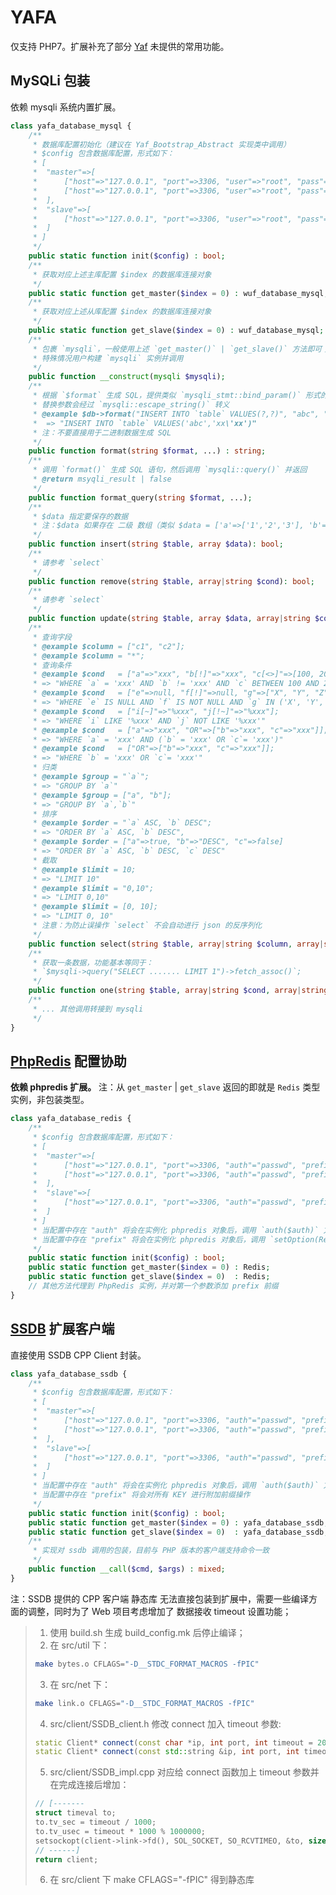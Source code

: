 YAFA
====

仅支持 PHP7。扩展补充了部分 [Yaf](https://github.com/laruence/yaf/tree/php7) 未提供的常用功能。

MySQLi 包装
---
依赖 mysqli 系统内置扩展。

``` php
class yafa_database_mysql {
	/**
	 * 数据库配置初始化（建议在 Yaf_Bootstrap_Abstract 实现类中调用）
	 * $config 包含数据库配置，形式如下：
	 * [
	 *	"master"=>[
	 *		["host"=>"127.0.0.1", "port"=>3306, "user"=>"root", "pass"=>"123456", "db"=>"test"],
	 *		["host"=>"127.0.0.1", "port"=>3306, "user"=>"root", "pass"=>"123456", "db"=>"test"],
	 *	],
	 *	"slave"=>[
	 * 		["host"=>"127.0.0.1", "port"=>3306, "user"=>"root", "pass"=>"123456", "db"=>"test"]
	 *	]
	 * ]
	 */
	public static function init($config) : bool;
	/**
	 * 获取对应上述主库配置 $index 的数据库连接对象
	 */
	public static function get_master($index = 0) : wuf_database_mysql;
	/**
	 * 获取对应上述从库配置 $index 的数据库连接对象
	 */
	public static function get_slave($index = 0) : wuf_database_mysql;
	/**
	 * 包裹 `mysqli`，一般使用上述 `get_master()` | `get_slave()` 方法即可；
	 * 特殊情况用户构建 `mysqli` 实例并调用
	 */
	public function __construct(mysqli $mysqli);
	/**
	 * 根据 `$format` 生成 SQL，提供类似 `mysqli_stmt::bind_param()` 形式的文本替换
	 * 替换参数会经过 `mysqli::escape_string()` 转义
	 * @example $db->format("INSERT INTO `table` VALUES(?,?)", "abc", "xx'xx");
	 *  => "INSERT INTO `table` VALUES('abc','xx\'xx')"
	 * 注：不要直接用于二进制数据生成 SQL
	 */
	public function format(string $format, ...) : string;
	/**
	 * 调用 `format()` 生成 SQL 语句，然后调用 `mysqli::query()` 并返回
	 * @return msyqli_result | false
	 */
	public function format_query(string $format, ...);
	/**
	 * $data 指定要保存的数据
	 * 注：$data 如果存在 二级 数组（类似 $data = ['a'=>['1','2','3'], 'b'=>'xxx'];）将自动使用 `json_encode` 进行序列化
	 */
	public function insert(string $table, array $data): bool;
	/**
	 * 请参考 `select`
	 */
	public function remove(string $table, array|string $cond): bool;
	/**
	 * 请参考 `select`
	 */
	public function update(string $table, array $data, array|string $cond): bool;
	/**
	 * 查询字段
	 * @example $column = ["c1", "c2"];
	 * @example $column = "*";
	 * 查询条件
	 * @example $cond   = ["a"=>"xxx", "b[!]"=>"xxx", "c[<>]"=>[100, 200], "d[><]"=>[300, 400]];
	 * => "WHERE `a` = 'xxx' AND `b` != 'xxx' AND `c` BETWEEN 100 AND 200 AND `d` NOT BETWEEN 300 AND 400"
	 * @example $cond   = ["e"=>null, "f[!]"=>null, "g"=>["X", "Y", "Z"], "h[!]"=>["X", "Y", "Z"]];
	 * => "WHERE `e` IS NULL AND `f` IS NOT NULL AND `g` IN ('X', 'Y', 'Z') AND `h` NOT IN ('X', 'Y', 'Z')"
	 * @example $cond   = ["i[~]"=>"%xxx", "j[!~]"=>"%xxx"];
	 * => "WHERE `i` LIKE '%xxx' AND `j` NOT LIKE '%xxx'"
	 * @example $cond   = ["a"=>"xxx", "OR"=>["b"=>"xxx", "c"=>"xxx"]];
	 * => "WHERE `a` = 'xxx' AND (`b` = 'xxx' OR `c`= 'xxx')"
	 * @example $cond   = ["OR"=>["b"=>"xxx", "c"=>"xxx"]];
	 * => "WHERE `b` = 'xxx' OR `c`= 'xxx'"
	 * 归类
	 * @example $group = "`a`";
	 * => "GROUP BY `a`"
	 * @example $group = ["a", "b"];
	 * => "GROUP BY `a`,`b`"
	 * 排序
	 * @example $order = "`a` ASC, `b` DESC";
	 * => "ORDER BY `a` ASC, `b` DESC",
	 * @example $order = ["a"=>true, "b"=>"DESC", "c"=>false]
	 * => "ORDER BY `a` ASC, `b` DESC, `c` DESC"
	 * 截取
	 * @example $limit = 10;
	 * => "LIMIT 10"
	 * @example $limit = "0,10";
	 * => "LIMIT 0,10"
	 * @example $limit = [0, 10];
	 * => "LIMIT 0, 10"
	 * 注意：为防止误操作 `select` 不会自动进行 json 的反序列化
	 */
	public function select(string $table, array|string $column, array|string $cond, array|string $group, array|string $order, array|string|integer $limit);
	/**
	 * 获取一条数据，功能基本等同于：
	 * `$mysqli->query("SELECT ....... LIMIT 1")->fetch_assoc()`;
	 */
	public function one(string $table, array|string $cond, array|string $order);
	/**
	 * ... 其他调用转接到 mysqli
	 */ 
}
```

[PhpRedis](https://github.com/phpredis/phpredis) 配置协助
---
**依赖 phpredis 扩展。**
注：从 `get_master` | `get_slave` 返回的即就是 `Redis` 类型实例，非包装类型。

``` php
class yafa_database_redis {
	/**
	 * $config 包含数据库配置，形式如下：
	 * [
	 *	"master"=>[
	 *		["host"=>"127.0.0.1", "port"=>3306, "auth"="passwd", "prefix"=>"pre_"],
	 *		["host"=>"127.0.0.1", "port"=>3306, "auth"="passwd", "prefix"=>"pre_"],
	 *	],
	 *	"slave"=>[
	 * 		["host"=>"127.0.0.1", "port"=>3306, "auth"="passwd", "prefix"=>"pre_"],
	 *	]
	 * ]
	 * 当配置中存在 "auth" 将会在实例化 phpredis 对象后，调用 `auth($auth)` 方法；
	 * 当配置中存在 "prefix" 将会在实例化 phpredis 对象后，调用 `setOption(Reids::OPT_PREFIX, $prefix)`
	 */
	public static function init($config) : bool;
	public static function get_master($index = 0) : Redis;
	public static function get_slave($index = 0)  : Redis;
	// 其他方法代理到 PhpRedis 实例，并对第一个参数添加 prefix 前缀
}
```

[SSDB](https://github.com/ideawu/ssdb) 扩展客户端
---
直接使用 SSDB CPP Client 封装。
``` php
class yafa_database_ssdb {
	/**
	 * $config 包含数据库配置，形式如下：
	 * [
	 *	"master"=>[
	 *		["host"=>"127.0.0.1", "port"=>3306, "auth"="passwd", "prefix"=>"pre_"],
	 *		["host"=>"127.0.0.1", "port"=>3306, "auth"="passwd", "prefix"=>"pre_"],
	 *	],
	 *	"slave"=>[
	 * 		["host"=>"127.0.0.1", "port"=>3306, "auth"="passwd", "prefix"=>"pre_"],
	 *	]
	 * ]
	 * 当配置中存在 "auth" 将会在实例化 phpredis 对象后，调用 `auth($auth)` 方法；
	 * 当配置中存在 "prefix" 将会对所有 KEY 进行附加前缀操作
	 */
	public static function init($config) : bool;
	public static function get_master($index = 0) : yafa_database_ssdb;
	public static function get_slave($index = 0)  : yafa_database_ssdb;
	/**
	 * 实现对 ssdb 调用的包装，目前与 PHP 版本的客户端支持命令一致
	 */
	public function __call($cmd, $args) : mixed;
}
```

注：SSDB 提供的 CPP 客户端 静态库 无法直接包装到扩展中，需要一些编译方面的调整，同时为了 Web 项目考虑增加了 数据接收 timeout 设置功能；
> 
> 1. 使用 build.sh 生成 build_config.mk 后停止编译；
> 2. 在 src/util 下：
> ``` bash
> make bytes.o CFLAGS="-D__STDC_FORMAT_MACROS -fPIC"
> ```
> 3. 在 src/net 下：
> ``` bash
> make link.o CFLAGS="-D__STDC_FORMAT_MACROS -fPIC"
> ```
> 4. src/client/SSDB_client.h 修改 connect 加入 timeout 参数:
> ``` cpp
> static Client* connect(const char *ip, int port, int timeout = 2000);
> static Client* connect(const std::string &ip, int port, int timeout = 2000);
> ```
> 5. src/client/SSDB_impl.cpp 对应给 connect 函数加上 timeout 参数并在完成连接后增加：
> ``` cpp
> // [-------
> struct timeval to;  
> to.tv_sec = timeout / 1000;
> to.tv_usec = timeout * 1000 % 1000000;
> setsockopt(client->link->fd(), SOL_SOCKET, SO_RCVTIMEO, &to, sizeof(to));
> // ------]
> return client;
> ```
> 6. 在 src/client 下 make CFLAGS="-fPIC" 得到静态库

